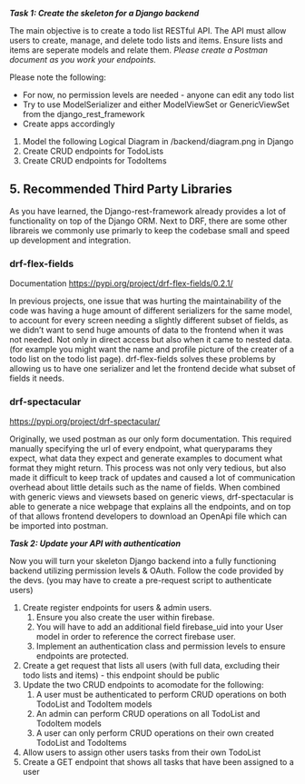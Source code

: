 ***Task 1: Create the skeleton for a Django backend***

The main objective is to create a todo list RESTful API. The API must allow users to create, manage, and delete todo lists and items. Ensure lists and items are seperate models and relate them. *Please create a Postman document as you work your endpoints.*

Please note the following:

- For now, no permission levels are needed - anyone can edit any todo list
- Try to use ModelSerializer and either ModelViewSet or GenericViewSet from the django_rest_framework
- Create apps accordingly

1. Model the following Logical Diagram in /backend/diagram.png in Django 
2. Create CRUD endpoints for TodoLists
3. Create CRUD endpoints for TodoItems

## 5. Recommended Third Party Libraries

As you have learned, the Django-rest-framework already provides a lot of functionality on top of the Django ORM. Next to DRF, there are some other librareis we commonly use primarly to keep the codebase small and speed up development and integration.

### drf-flex-fields

Documentation https://pypi.org/project/drf-flex-fields/0.2.1/

In previous projects, one issue that was hurting the maintainability of the code was having a huge amount of different serializers for the same model, to account for every screen needing a slightly different subset of fields, as we didn’t want to send huge amounts of data to the frontend when it was not needed. Not only in direct access but also when it came to nested data. (for example you might want the name and profile picture of the creater of a todo list on the todo list page). drf-flex-fields solves these problems by allowing us to have one serializer and let the frontend decide what subset of fields it needs.

### drf-spectacular

https://pypi.org/project/drf-spectacular/

Originally, we used postman as our only form documentation. This required manually specifying the url of every endpoint, what queryparams they expect, what data they expect and generate examples to document what format they might return. This process was not only very tedious, but also made it difficult to keep track of updates and caused a lot of communication overhead about little details such as the name of fields. When combined with generic views and viewsets based on generic views, drf-spectacular is able to generate a nice webpage that explains all the endpoints, and on top of that allows frontend developers to download an OpenApi file which can be imported into postman.

***Task 2: Update your API with authentication***

Now you will turn your skeleton Django backend into a fully functioning backend utilizing permission levels & OAuth. Follow the code provided by the devs. (you may have to create a pre-request script to authenticate users)

1. Create register endpoints for users & admin users.
    1. Ensure you also create the user within firebase.
    2. You will have to add an additional field firebase_uid into your User model in order to reference the correct firebase user.
    3. Implement an authentication class and permission levels to ensure endpoints are protected.
2. Create a get request that lists all users (with full data, excluding their todo lists and items) - this endpoint should be public
3. Update the two CRUD endpoints to acomodate for the following:
    1. A user must be authenticated to perform CRUD operations on both TodoList and TodoItem models
    2. An admin can perform CRUD operations on all TodoList and TodoItem models
    3. A user can only perform CRUD operations on their own created TodoList and TodoItems
4. Allow users to assign other users tasks from their own TodoList
5. Create a GET endpoint that shows all tasks that have been assigned to a user